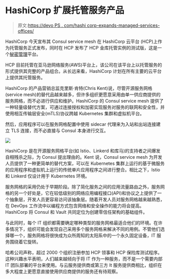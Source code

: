# HashiCorp 扩展托管服务产品

> 原文:[https://devo PS . com/hashi corp-expands-managed-services-offices/](https://devops.com/hashicorp-expands-managed-services-offerings/)

HashiCorp 今天宣布其 Consul service mesh 在 HashiCorp 云平台 (HCP)上作为托管服务正式发布，同时在 HCP 发布了 HCP 金库托管实例的测试版，这是一个[秘密管理](https://devops.com/?s=secrets%20management%20)平台。

HCP 目前托管在亚马逊网络服务(AWS)平台上，该公司在该平台上以托管服务的形式提供其完整的产品组合。从长远来看，HashiCorp 计划在所有主要的云平台上提供其托管服务。

HashiCorp 的产品营销总监克里斯·肯特(Chris Kent)说，尽管开源服务网格(service mesh)的替代品越来越多，但许多组织更愿意采用由单一供应商提供的服务网格，而不必进行供应和维护。HashiCorp 的 Consul service mesh 提供了一种轻量级替代方案，可通过连接授权和加密实现服务对服务的联网和安全性，并使用相互传输层安全(mTLS)协议跨越 Kubernetes 集群和虚拟机平台。

然后，应用程序可以在服务网格配置中使用 sidecar 代理来为入站和出站连接建立 TLS 连接，而不必直接与 Consul 本身进行交互。

![](../Images/4a444ca501e9abaa5ff69c57874f9ffe.png)

HashiCorp 是在开源服务网格平台(如 Istio、Linkerd 和库马)的支持者之间爆发自相残杀之际，为 Consul 提出理由的。Kent 说，Consul service mesh 为开发人员提供了一种更简单的替代方案，可以在 Kubernetes 集群上运行的基于微服务的应用程序和虚拟机上运行的传统单片应用程序之间进行整合。相比之下，Istio 和 Linkerd 仅设计用于 Kubernetes 环境。

服务网格的采用仍处于早期阶段。除了简化服务之间的应用流量路由之外，服务网格的另一个好处是，它在较低级别的网络应用编程接口(API)和协议之上提供了一个抽象层，开发人员更容易访问该抽象层。随着开发人员对服务网格越来越熟悉，在 DevOps 工作流中以编程方式包含网络和安全操作的能力将会提高。HashiCorp 将 Consul 和 Vault 共同定位为创建零信任架构的基础组件。

与此同时，每个 IT 组织都需要确定哪种类型的服务网格最适合他们的环境。在许多情况下，组织可能会发现自己采用多个服务网格来解决不同的用例。不管他们选择哪一个，服务网格将很快成为众所周知的太阳系中的一个永久固定设备，IT 服务围绕着它旋转。

哈希公司声称，超过 2000 个组织注册参加 HCP 领事和 HCP 保险库测试程序。这种兴趣水平表明，人们越来越倾向于将 IT 作为一种服务，而不是一个需要内部 IT 团队部署的平台来使用。与云服务提供商或第三方 It 服务提供商相比，组织在多大程度上更愿意直接使用供应商提供的服务还有待观察。